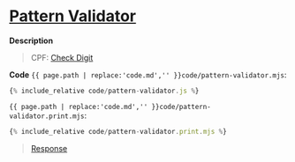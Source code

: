 # [Pattern Validator](code.zip)

**Description**

> CPF: [Check Digit](http://ghiorzi.org/DVnew.htm)

**Code**
`{{ page.path | replace:'code.md','' }}code/pattern-validator.mjs`:

```js
{% include_relative code/pattern-validator.js %}
```

`{{ page.path | replace:'code.md','' }}code/pattern-validator.print.mjs`:

```js
{% include_relative code/pattern-validator.print.mjs %}
```

> [Response](response/pattern-validator.js)
